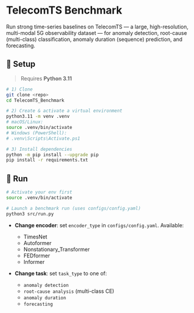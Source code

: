 # TelecomTS Benchmark

Run strong time-series baselines on TelecomTS — a large, high-resolution, multi-modal 5G observability dataset — for anomaly detection, root-cause (multi-class) classification, anomaly duration (sequence) prediction, and forecasting.

## 🔧 Setup

> Requires **Python 3.11**

```bash
# 1) Clone
git clone <repo>
cd TelecomTS_Benchmark

# 2) Create & activate a virtual environment
python3.11 -m venv .venv
# macOS/Linux:
source .venv/bin/activate
# Windows (PowerShell):
# .venv\Scripts\Activate.ps1

# 3) Install dependencies
python -m pip install --upgrade pip
pip install -r requirements.txt
```
## 🚀 Run

```bash
# Activate your env first
source .venv/bin/activate

# Launch a benchmark run (uses configs/config.yaml)
python3 src/run.py
```

* **Change encoder**: set `encoder_type` in `configs/config.yaml`.
  Available:

  * TimesNet
  * Autoformer
  * Nonstationary_Transformer
  * FEDformer
  * Informer

* **Change task**: set `task_type` to one of:

  * `anomaly detection`
  * `root-cause analysis` (multi-class CE)
  * `anomaly duration`
  * `forecasting`
